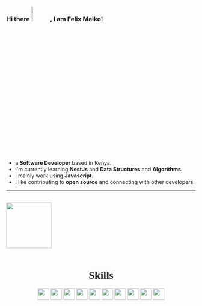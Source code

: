 ### Hi there <img src="https://raw.githubusercontent.com/MartinHeinz/MartinHeinz/master/wave.gif" width="10%" height="10%">, I am Felix Maiko!

<!--
**maikofelix47/maikofelix47** is a ✨ _special_ ✨ repository because its `README.md` (this file) appears on your GitHub profile.

Here are some ideas to get you started:

- 🔭 I’m currently working on ...
- 🌱 I’m currently learning ...
- 👯 I’m looking to collaborate on ...
- 🤔 I’m looking for help with ...
- 💬 Ask me about ...
- 📫 How to reach me: ...
- 😄 Pronouns: ...
- ⚡ Fun fact: ...
-->

- a **Software Developer** based in Kenya.
- I'm currently learning **NestJs** and **Data Structures** and **Algorithms.**
- I mainly work using **Javascript.**
- I like contributing to **open source** and connecting with other developers.

---

<br>
<div align="left">
<a href="https://felixmaiko.com/">
<img height="121px"  src="https://github-readme-stats.vercel.app/api?username=maikofelix47&hide_title=true&hide_border=true&show_icons=true&include_all_commits=true&count_private=true&line_height=21&text_color=fff&icon_color=fff&bg_color=0,000,505050&theme=graywhite" />
 </a>
</div>
<br>

<!-- ## Skills -->
<h1 align="center" style="font-family:cursive">Skills</h1>
<div display="inline-block" align="center">
<img align=center width=30 src="https://cdn.jsdelivr.net/gh/devicons/devicon/icons/html5/html5-original-wordmark.svg" />
<img align=center width=30 src="https://cdn.jsdelivr.net/gh/devicons/devicon/icons/css3/css3-original-wordmark.svg" />
<img align=center width=30 padding=70px src="https://cdn.jsdelivr.net/gh/devicons/devicon/icons/javascript/javascript-original.svg" />
<img align=center width=30 src="https://cdn.jsdelivr.net/gh/devicons/devicon/icons/angularjs/angularjs-original.svg" />
<img align=center width=30 src="https://cdn.jsdelivr.net/gh/devicons/devicon/icons/nestjs/nestjs-plain.svg" />
<img align=center width=30 src="https://cdn.jsdelivr.net/gh/devicons/devicon/icons/nodejs/nodejs-original.svg" />
<img align=center width=30 src="https://cdn.jsdelivr.net/gh/devicons/devicon/icons/mysql/mysql-original-wordmark.svg" />
<img align=center width=30 src="https://cdn.jsdelivr.net/gh/devicons/devicon/icons/laravel/laravel-plain-wordmark.svg" />
<img align=center width=30 src="https://cdn.jsdelivr.net/gh/devicons/devicon/icons/react/react-original-wordmark.svg" />
<img align=center width=30 src="https://cdn.jsdelivr.net/gh/devicons/devicon/icons/docker/docker-original-wordmark.svg" />

</div>
